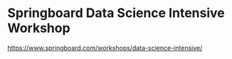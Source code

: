 # Springboard Data Science Intensive Workshop

https://www.springboard.com/workshops/data-science-intensive/
